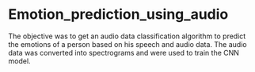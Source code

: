 # Emotion_prediction_using_audio

The objective was to get an audio data classification algorithm to predict the emotions of a person based on his speech and audio data. The audio data was converted into spectrograms and were used to train the CNN model.
